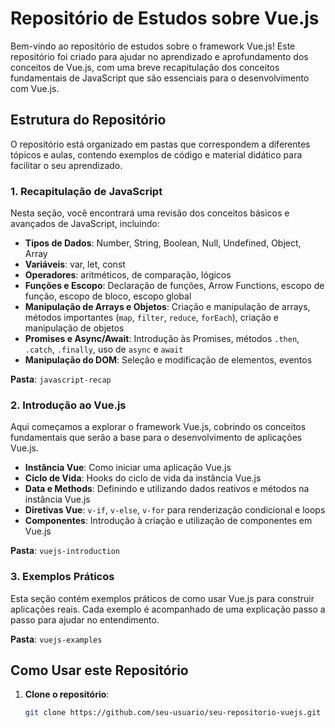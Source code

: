 # Repositório de Estudos sobre Vue.js

Bem-vindo ao repositório de estudos sobre o framework Vue.js! Este repositório foi criado para ajudar no aprendizado e aprofundamento dos conceitos de Vue.js, com uma breve recapitulação dos conceitos fundamentais de JavaScript que são essenciais para o desenvolvimento com Vue.js.

## Estrutura do Repositório

O repositório está organizado em pastas que correspondem a diferentes tópicos e aulas, contendo exemplos de código e material didático para facilitar o seu aprendizado.

### 1. **Recapitulação de JavaScript**
Nesta seção, você encontrará uma revisão dos conceitos básicos e avançados de JavaScript, incluindo:

- **Tipos de Dados**: Number, String, Boolean, Null, Undefined, Object, Array
- **Variáveis**: var, let, const
- **Operadores**: aritméticos, de comparação, lógicos
- **Funções e Escopo**: Declaração de funções, Arrow Functions, escopo de função, escopo de bloco, escopo global
- **Manipulação de Arrays e Objetos**: Criação e manipulação de arrays, métodos importantes (`map`, `filter`, `reduce`, `forEach`), criação e manipulação de objetos
- **Promises e Async/Await**: Introdução às Promises, métodos `.then`, `.catch`, `.finally`, uso de `async` e `await`
- **Manipulação do DOM**: Seleção e modificação de elementos, eventos

**Pasta**: `javascript-recap`

### 2. **Introdução ao Vue.js**
Aqui começamos a explorar o framework Vue.js, cobrindo os conceitos fundamentais que serão a base para o desenvolvimento de aplicações Vue.js.

- **Instância Vue**: Como iniciar uma aplicação Vue.js
- **Ciclo de Vida**: Hooks do ciclo de vida da instância Vue.js
- **Data e Methods**: Definindo e utilizando dados reativos e métodos na instância Vue.js
- **Diretivas Vue**: `v-if`, `v-else`, `v-for` para renderização condicional e loops
- **Componentes**: Introdução à criação e utilização de componentes em Vue.js

**Pasta**: `vuejs-introduction`

### 3. **Exemplos Práticos**
Esta seção contém exemplos práticos de como usar Vue.js para construir aplicações reais. Cada exemplo é acompanhado de uma explicação passo a passo para ajudar no entendimento.

**Pasta**: `vuejs-examples`

## Como Usar este Repositório

1. **Clone o repositório**: 
   ```bash
   git clone https://github.com/seu-usuario/seu-repositorio-vuejs.git
